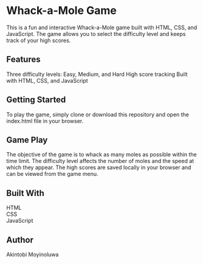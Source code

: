 <h1>Whack-a-Mole Game</h1>
This is a fun and interactive Whack-a-Mole game built with HTML, CSS, and JavaScript. The game allows you to select the difficulty level and keeps track of your high scores.

<h2>Features</h2>
Three difficulty levels: Easy, Medium, and Hard
High score tracking
Built with HTML, CSS, and JavaScript
<h2>Getting Started</h2>
To play the game, simply clone or download this repository and open the index.html file in your browser.

<h2>Game Play</h2>
The objective of the game is to whack as many moles as possible within the time limit. The difficulty level affects the number of moles and the speed at which they appear. The high scores are saved locally in your browser and can be viewed from the game menu.

<h2>Built With</h2>
HTML<br>
CSS<br>
JavaScript<br>

<h2>Author</h2>
Akintobi Moyinoluwa

